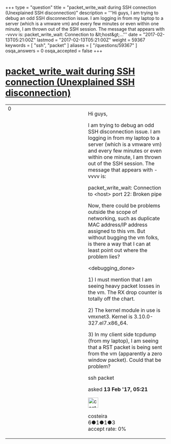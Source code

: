 +++
type = "question"
title = "packet_write_wait during SSH connection (Unexplained SSH disconnection)"
description = '''Hi guys,  I am trying to debug an odd SSH disconnection issue. I am logging in from my laptop to a server (which is a vmware vm) and every few minutes or even within one minute, I am thrown out of the SSH session. The message that appears with -vvvv is:  packet_write_wait: Connection to &amp;lt;host&amp;gt;...'''
date = "2017-02-13T05:21:00Z"
lastmod = "2017-02-13T05:21:00Z"
weight = 59367
keywords = [ "ssh", "packet" ]
aliases = [ "/questions/59367" ]
osqa_answers = 0
osqa_accepted = false
+++

<div class="headNormal">

# [packet\_write\_wait during SSH connection (Unexplained SSH disconnection)](/questions/59367/packet_write_wait-during-ssh-connection-unexplained-ssh-disconnection)

</div>

<div id="main-body">

<div id="askform">

<table id="question-table" style="width:100%;"><colgroup><col style="width: 50%" /><col style="width: 50%" /></colgroup><tbody><tr class="odd"><td style="width: 30px; vertical-align: top"><div class="vote-buttons"><span id="post-59367-upvote" class="ajax-command post-vote up" rel="nofollow" title="I like this post (click again to cancel)"> </span><div id="post-59367-score" class="post-score" title="current number of votes">0</div><span id="post-59367-downvote" class="ajax-command post-vote down" rel="nofollow" title="I dont like this post (click again to cancel)"> </span> <span id="favorite-mark" class="ajax-command favorite-mark" rel="nofollow" title="mark/unmark this question as favorite (click again to cancel)"> </span><div id="favorite-count" class="favorite-count"></div></div></td><td><div id="item-right"><div class="question-body"><p>Hi guys,</p><p>I am trying to debug an odd SSH disconnection issue. I am logging in from my laptop to a server (which is a vmware vm) and every few minutes or even within one minute, I am thrown out of the SSH session. The message that appears with -vvvv is:</p><p>packet_write_wait: Connection to &lt;host&gt; port 22: Broken pipe</p><p>Now, there could be problems outside the scope of networking, such as duplicate MAC address/IP address assigned to this vm. But without bugging the vm folks, is there a way that I can at least point out where the problem lies?</p><p>&lt;debugging_done&gt;</p><p>1) I must mention that I am seeing heavy packet losses in the vm. The RX drop counter is totally off the chart.</p><p>2) The kernel module in use is vmxnet3. Kernel is 3.10.0-327.el7.x86_64.</p><p>3) In my client side tcpdump (from my laptop), I am seeing that a RST packet is being sent from the vm (apparently a zero window packet). Could that be problem?</p></div><div id="question-tags" class="tags-container tags"><span class="post-tag tag-link-ssh" rel="tag" title="see questions tagged &#39;ssh&#39;">ssh</span> <span class="post-tag tag-link-packet" rel="tag" title="see questions tagged &#39;packet&#39;">packet</span></div><div id="question-controls" class="post-controls"></div><div class="post-update-info-container"><div class="post-update-info post-update-info-user"><p>asked <strong>13 Feb '17, 05:21</strong></p><img src="https://secure.gravatar.com/avatar/f036e4a90a3f289bea20d87dee796736?s=32&amp;d=identicon&amp;r=g" class="gravatar" width="32" height="32" alt="costeira&#39;s gravatar image" /><p><span>costeira</span><br />
<span class="score" title="6 reputation points">6</span><span title="1 badges"><span class="badge1">●</span><span class="badgecount">1</span></span><span title="1 badges"><span class="silver">●</span><span class="badgecount">1</span></span><span title="3 badges"><span class="bronze">●</span><span class="badgecount">3</span></span><br />
<span class="accept_rate" title="Rate of the user&#39;s accepted answers">accept rate:</span> <span title="costeira has no accepted answers">0%</span></p></div></div><div id="comments-container-59367" class="comments-container"></div><div id="comment-tools-59367" class="comment-tools"></div><div class="clear"></div><div id="comment-59367-form-container" class="comment-form-container"></div><div class="clear"></div></div></td></tr></tbody></table>

</div>

</div>

